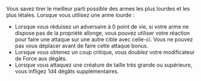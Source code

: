 ﻿---
id: combat_feats_fr.md#expert-en-armes-lourdes
name: Expert en armes lourdes
---

Vous savez tirer le meilleur parti possible des armes les plus lourdes et les plus létales. Lorsque vous utilisez une arme lourde :

* Lorsque vous réduisez un adversaire à 0 point de vie, si votre arme ne dispose pas de la propriété allonge, vous pouvez utiliser votre réaction pour faire une attaque sur une autre cible avec celle-ci. Vous ne pouvez pas vous déplacer avant de faire cette attaque bonus.
* Lorsque vous obtenez un coup critique, vous doublez votre modificateur de Force aux dégâts.
* Lorsque vous attaquez une créature de taille très grande ou supérieure, vous infligez 1d4 dégâts supplémentaires.

